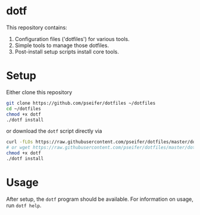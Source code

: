# dotf

This repository contains:

1) Configuration files ('dotfiles') for various tools.
2) Simple tools to manage those dotfiles.
3) Post-install setup scripts install core tools.

# Setup

Either clone this repository 

```sh
git clone https://github.com/pseifer/dotfiles ~/dotfiles
cd ~/dotfiles
chmod +x dotf
./dotf install
``` 

or download the `dotf` script directly via 

```sh
curl -fLOs https://raw.githubusercontent.com/pseifer/dotfiles/master/dotf
# or wget https://raw.githubusercontent.com/pseifer/dotfiles/master/dotf
chmod +x dotf
./dotf install
```

# Usage

After setup, the `dotf` program should be available. For information on usage, run `dotf help`.

